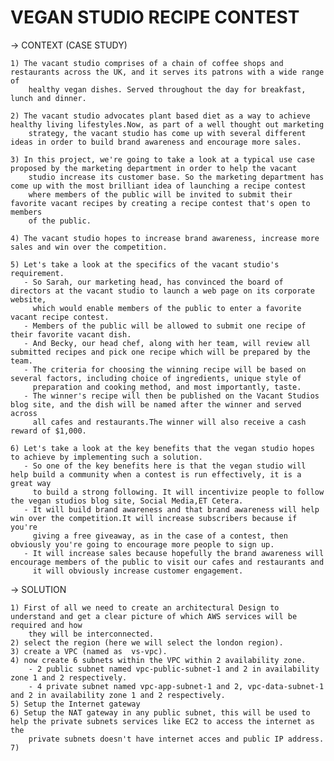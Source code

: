 # VEGAN STUDIO RECIPE CONTEST
  -> CONTEXT (CASE STUDY)
  
    1) The vacant studio comprises of a chain of coffee shops and restaurants across the UK, and it serves its patrons with a wide range of 
        healthy vegan dishes. Served throughout the day for breakfast, lunch and dinner.

    2) The vacant studio advocates plant based diet as a way to achieve healthy living lifestyles.Now, as part of a well thought out marketing 
        strategy, the vacant studio has come up with several different ideas in order to build brand awareness and encourage more sales.

    3) In this project, we're going to take a look at a typical use case proposed by the marketing department in order to help the vacant 
        studio increase its customer base. So the marketing department has come up with the most brilliant idea of launching a recipe contest 
        where members of the public will be invited to submit their favorite vacant recipes by creating a recipe contest that's open to members 
        of the public.
   
    4) The vacant studio hopes to increase brand awareness, increase more sales and win over the competition.

    5) Let's take a look at the specifics of the vacant studio's requirement.
       - So Sarah, our marketing head, has convinced the board of directors at the vacant studio to launch a web page on its corporate website, 
         which would enable members of the public to enter a favorite vacant recipe contest.
       - Members of the public will be allowed to submit one recipe of their favorite vacant dish.
       - And Becky, our head chef, along with her team, will review all submitted recipes and pick one recipe which will be prepared by the team.
       - The criteria for choosing the winning recipe will be based on several factors, including choice of ingredients, unique style of 
         preparation and cooking method, and most importantly, taste.
       - The winner's recipe will then be published on the Vacant Studios blog site, and the dish will be named after the winner and served across 
         all cafes and restaurants.The winner will also receive a cash reward of $1,000.

    6) Let's take a look at the key benefits that the vegan studio hopes to achieve by implementing such a solution.
       - So one of the key benefits here is that the vegan studio will help build a community when a contest is run effectively, it is a great way 
         to build a strong following. It will incentivize people to follow the vegan studios blog site, Social Media,ET Cetera.
       - It will build brand awareness and that brand awareness will help win over the competition.It will increase subscribers because if you're 
         giving a free giveaway, as in the case of a contest, then obviously you're going to encourage more people to sign up.
       - It will increase sales because hopefully the brand awareness will encourage members of the public to visit our cafes and restaurants and 
         it will obviously increase customer engagement.

  -> SOLUTION 

    1) First of all we need to create an architectural Design to understand and get a clear picture of which AWS services will be required and how 
        they will be interconnected.
    2) select the region (here we will select the london region).
    3) create a VPC (named as  vs-vpc).
    4) now create 6 subnets within the VPC within 2 availability zone.
        - 2 public subnet named vpc-public-subnet-1 and 2 in availability zone 1 and 2 respectively.
        - 4 private subnet named vpc-app-subnet-1 and 2, vpc-data-subnet-1 and 2 in availability zone 1 and 2 respectively.
    5) Setup the Internet gateway
    6) Setup the NAT gateway in any public subnet, this will be used to help the private subnets services like EC2 to access the internet as the 
        private subnets doesn't have internet acces and public IP address.
    7) 
